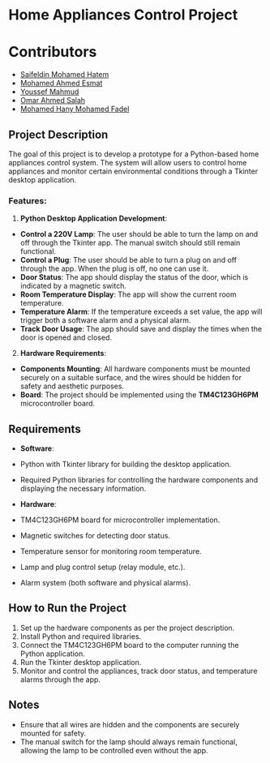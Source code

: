 # Home Appliances Control Project

# Contributors
- [Saifeldin Mohamed Hatem](https://github.com/Trimbex)
- [Mohamed Ahmed Esmat](https://github.com/Mohamed-Ahmed-Esmat) 
- [Youssef Mahmud](https://github.com/youssef123tt)
- [Omar Ahmed Salah](https://github.com/Omar073)
- [Mohamed Hany Mohamed Fadel](https://github.com/Mohamed-Fadel222)

## Project Description
The goal of this project is to develop a prototype for a Python-based home appliances control system. The system will allow users to control home appliances and monitor certain environmental conditions through a Tkinter desktop application.

### Features:
1. **Python Desktop Application Development**:
  - **Control a 220V Lamp**: The user should be able to turn the lamp on and off through the Tkinter app. The manual switch should still remain functional.
  - **Control a Plug**: The user should be able to turn a plug on and off through the app. When the plug is off, no one can use it.
  - **Door Status**: The app should display the status of the door, which is indicated by a magnetic switch.
  - **Room Temperature Display**: The app will show the current room temperature.
  - **Temperature Alarm**: If the temperature exceeds a set value, the app will trigger both a software alarm and a physical alarm.
  - **Track Door Usage**: The app should save and display the times when the door is opened and closed.

2. **Hardware Requirements**:
  - **Components Mounting**: All hardware components must be mounted securely on a suitable surface, and the wires should be hidden for safety and aesthetic purposes.
  - **Board**: The project should be implemented using the **TM4C123GH6PM** microcontroller board.

## Requirements
- **Software**:
 - Python with Tkinter library for building the desktop application.
 - Required Python libraries for controlling the hardware components and displaying the necessary information.
 
- **Hardware**:
 - TM4C123GH6PM board for microcontroller implementation.
 - Magnetic switches for detecting door status.
 - Temperature sensor for monitoring room temperature.
 - Lamp and plug control setup (relay module, etc.).
 - Alarm system (both software and physical alarms).

## How to Run the Project
1. Set up the hardware components as per the project description.
2. Install Python and required libraries.
3. Connect the TM4C123GH6PM board to the computer running the Python application.
4. Run the Tkinter desktop application.
5. Monitor and control the appliances, track door status, and temperature alarms through the app.

## Notes
- Ensure that all wires are hidden and the components are securely mounted for safety.
- The manual switch for the lamp should always remain functional, allowing the lamp to be controlled even without the app.
